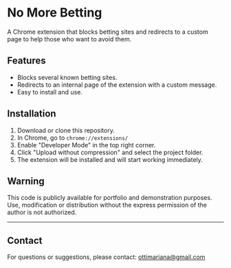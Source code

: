 # No More Betting

A Chrome extension that blocks betting sites and redirects to a custom page to help those who want to avoid them.

## Features

- Blocks several known betting sites.
- Redirects to an internal page of the extension with a custom message.
- Easy to install and use.

## Installation

1. Download or clone this repository.
2. In Chrome, go to `chrome://extensions/`
3. Enable "Developer Mode" in the top right corner.
4. Click "Upload without compression" and select the project folder.
5. The extension will be installed and will start working immediately.

## Warning

This code is publicly available for portfolio and demonstration purposes. Use, modification or distribution without the express permission of the author is not authorized.

---

## Contact

For questions or suggestions, please contact: ottimariana@gmail.com

